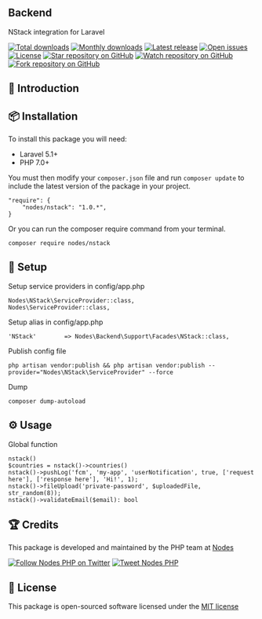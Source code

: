 ## Backend

NStack integration for Laravel

[![Total downloads](https://img.shields.io/packagist/dt/nodes/nstack.svg)](https://packagist.org/packages/nodes/nstack)
[![Monthly downloads](https://img.shields.io/packagist/dm/nodes/nstack.svg)](https://packagist.org/packages/nodes/nstack)
[![Latest release](https://img.shields.io/packagist/v/nodes/nstack.svg)](https://packagist.org/packages/nodes/nstack)
[![Open issues](https://img.shields.io/github/issues/nodes-php/nstack.svg)](https://github.com/nodes-php/nstack/issues)
[![License](https://img.shields.io/packagist/l/nodes/nstack.svg)](https://packagist.org/packages/nodes/nstack)
[![Star repository on GitHub](https://img.shields.io/github/stars/nodes-php/nstack.svg?style=social&label=Star)](https://github.com/nodes-php/nstack/stargazers)
[![Watch repository on GitHub](https://img.shields.io/github/watchers/nodes-php/nstack.svg?style=social&label=Watch)](https://github.com/nodes-php/nstack/watchers)
[![Fork repository on GitHub](https://img.shields.io/github/forks/nodes-php/nstack.svg?style=social&label=Fork)](https://github.com/nodes-php/nstack/network)
## 📝 Introduction


## 📦 Installation

To install this package you will need:

* Laravel 5.1+
* PHP 7.0+

You must then modify your `composer.json` file and run `composer update` to include the latest version of the package in your project.

```
"require": {
    "nodes/nstack": "1.0.*",
}
```

Or you can run the composer require command from your terminal.

```
composer require nodes/nstack
```
## 🔧 Setup

Setup service providers in config/app.php

```
Nodes\NStack\ServiceProvider::class,
Nodes\ServiceProvider::class,
```

Setup alias in config/app.php

```
'NStack'        => Nodes\Backend\Support\Facades\NStack::class,
```

Publish config file
```
php artisan vendor:publish && php artisan vendor:publish --provider="Nodes\NStack\ServiceProvider" --force
```

Dump 
```
composer dump-autoload
```

## ⚙ Usage

Global function
```
nstack()
$countries = nstack()->countries()
nstack()->pushLog('fcm', 'my-app', 'userNotification', true, ['request here'], ['response here'], 'Hi!', 1);
nstack()->fileUpload('private-password', $uploadedFile, str_random(8));
nstack()->validateEmail($email): bool
```

## 🏆 Credits

This package is developed and maintained by the PHP team at [Nodes](http://nodesagency.com)

[![Follow Nodes PHP on Twitter](https://img.shields.io/twitter/follow/nodesphp.svg?style=social)](https://twitter.com/nodesphp) [![Tweet Nodes PHP](https://img.shields.io/twitter/url/http/nodesphp.svg?style=social)](https://twitter.com/nodesphp)

## 📄 License

This package is open-sourced software licensed under the [MIT license](http://opensource.org/licenses/MIT)
